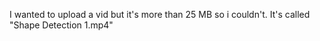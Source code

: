 I wanted to upload a vid but it's more than 25 MB so i couldn't. It's called "Shape Detection 1.mp4"
